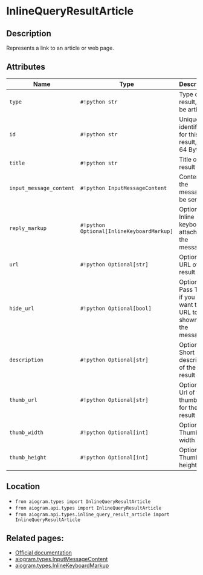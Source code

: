 # InlineQueryResultArticle

## Description

Represents a link to an article or web page.


## Attributes

| Name | Type | Description |
| - | - | - |
| `type` | `#!python str` | Type of the result, must be article |
| `id` | `#!python str` | Unique identifier for this result, 1-64 Bytes |
| `title` | `#!python str` | Title of the result |
| `input_message_content` | `#!python InputMessageContent` | Content of the message to be sent |
| `reply_markup` | `#!python Optional[InlineKeyboardMarkup]` | Optional. Inline keyboard attached to the message |
| `url` | `#!python Optional[str]` | Optional. URL of the result |
| `hide_url` | `#!python Optional[bool]` | Optional. Pass True, if you don't want the URL to be shown in the message |
| `description` | `#!python Optional[str]` | Optional. Short description of the result |
| `thumb_url` | `#!python Optional[str]` | Optional. Url of the thumbnail for the result |
| `thumb_width` | `#!python Optional[int]` | Optional. Thumbnail width |
| `thumb_height` | `#!python Optional[int]` | Optional. Thumbnail height |



## Location

- `from aiogram.types import InlineQueryResultArticle`
- `from aiogram.api.types import InlineQueryResultArticle`
- `from aiogram.api.types.inline_query_result_article import InlineQueryResultArticle`

## Related pages:

- [Official documentation](https://core.telegram.org/bots/api#inlinequeryresultarticle)
- [aiogram.types.InputMessageContent](../types/input_message_content.md)
- [aiogram.types.InlineKeyboardMarkup](../types/inline_keyboard_markup.md)
